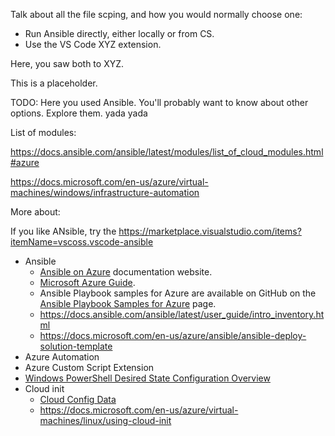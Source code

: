 Talk about all the file scping, and how you would normally choose one:

* Run Ansible directly, either locally or from CS.
* Use the VS Code XYZ extension.

Here, you saw both to XYZ. 

This is a placeholder.

TODO: Here you used Ansible. You'll probably want to know about other options. Explore them. yada yada

List of modules:

https://docs.ansible.com/ansible/latest/modules/list_of_cloud_modules.html#azure

https://docs.microsoft.com/en-us/azure/virtual-machines/windows/infrastructure-automation

More about:

If you like ANsible, try the 
https://marketplace.visualstudio.com/items?itemName=vscoss.vscode-ansible

* Ansible
  * [Ansible on Azure](https://docs.microsoft.com/en-us/azure/ansible/?ocid=AID754288&wt.mc_id=CFID0352) documentation website.
  * [Microsoft Azure Guide](https://docs.ansible.com/ansible/latest/scenario_guides/guide_azure.html).
  * Ansible Playbook samples for Azure are available on GitHub on the [Ansible Playbook Samples for Azure](https://github.com/Azure-Samples/ansible-playbooks) page.
  * https://docs.ansible.com/ansible/latest/user_guide/intro_inventory.html
  * https://docs.microsoft.com/en-us/azure/ansible/ansible-deploy-solution-template
* Azure Automation
* Azure Custom Script Extension
* [Windows PowerShell Desired State Configuration Overview](https://docs.microsoft.com/en-us/powershell/dsc/overview/overview)
* Cloud init
  * [Cloud Config Data](https://cloudinit.readthedocs.io/en/latest/topics/format.html#cloud-config-data)
  * https://docs.microsoft.com/en-us/azure/virtual-machines/linux/using-cloud-init


